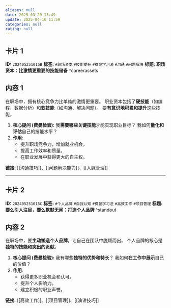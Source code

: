 ```yaml
---
aliases: null
date: 2025-03-20 13:49
update: 2025-04-16 11:59
categories: null
rating: null
---
```



## 卡片 1

**ID:** `202405251015B`
**标签:** `#职场资本` `#技能提升` `#费曼学习法` `#沟通` `#问题解决`
**标题:** **职场资本：比激情更重要的技能储备** ^careerassets

## 内容 1

在职场中，拥有核心竞争力比单纯的激情更重要。 职业资本包括了**硬技能**（如编程、数据分析）和**软技能**（如沟通、解决问题）。 要**有意识地积累和提升**这些技能。

1. **核心提问 (费曼检验):** 我**需要哪些关键技能**才能实现职业目标？ 我如何**量化和评估**自己的技能水平？
2. **作用**:
    * 提升职场竞争力，增加就业机会。
    * 提高工作效率和质量。
    * 在职业发展中获得更大的自主权。

**链接:** [[沟通技巧]]、[[问题解决能力]]、[[人脉管理]]

---

## 卡片 2

**ID:** `202405251015C`
**标签:** `#个人品牌` `#自我认知` `#费曼学习法` `#高效工作` `#项目管理`
**标题:** **要么引人注目，要么默默无闻：打造个人品牌** ^standout

## 内容 2

在职场中，要**主动塑造个人品牌**，让自己在团队中脱颖而出。 个人品牌的核心是**独特的技能和突出的贡献**。

1. **核心提问 (费曼检验):** 我有哪些**独特的优势和特长**？ 我如何**在工作中展示**自己的价值？
2. **作用**:
    * 获得更多职业机会和认可。
    * 提升个人影响力。
    * 建立积极的职业声誉。

**链接:** [[高效工作]]、[[项目管理]]、[[演讲技巧]]
